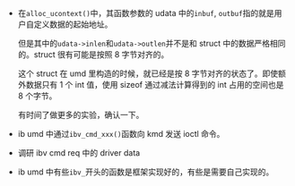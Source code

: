 * 在`alloc_ucontext()`中，其函数参数的 udata 中的`inbuf`, `outbuf`指的就是用户自定义数据的起始地址。

    但是其中的`udata->inlen`和`udata->outlen`并不是和 struct 中的数据严格相同的。struct 很有可能是按照 8 字节对齐的。

    这个 struct 在 umd 里构造的时候，就已经是按 8 字节对齐的状态了。即使额外数据只有 1 个 int 值，使用 sizeof 通过减法计算得到的 int 占用的空间也是 8 个字节。

    有时间了做更多的实验，确认一下。

* ib umd 中通过`ibv_cmd_xxx()`函数向 kmd 发送 ioctl 命令。

* 调研 ibv cmd req 中的 driver data

* ib umd 中有些`ibv_`开头的函数是框架实现好的，有些是需要自己实现的。
